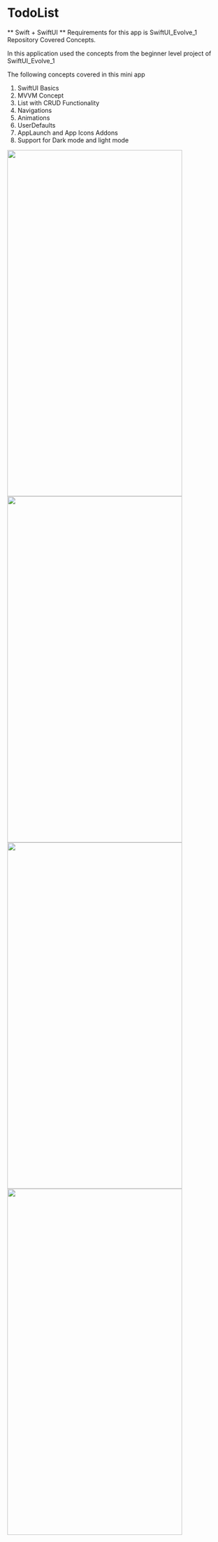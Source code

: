 # TodoList 

** Swift + SwiftUI
** Requirements for this app is SwiftUI_Evolve_1 Repository Covered Concepts.

In this application used the concepts from the beginner level project of SwiftUI_Evolve_1 

The following concepts covered in this mini app

1. SwiftUI Basics
2. MVVM Concept
3. List with CRUD Functionality
4. Navigations
5. Animations
6. UserDefaults
7. AppLaunch and App Icons Addons
8. Support for Dark mode and light mode

<img src="https://user-images.githubusercontent.com/93422294/141262125-a4f682df-7690-4699-9059-182148f72dfa.png" width="400" height="790">
<br>
<img src="https://user-images.githubusercontent.com/93422294/141262146-260ce0ed-fa8a-4574-a00f-cb99c8a232ab.png" width="400" height="790">
<br>
<img src="https://user-images.githubusercontent.com/93422294/141262149-9664c7ff-28ef-4fdd-8d17-2171f1116daf.png" width="400" height="790">
<br>
<img src="https://user-images.githubusercontent.com/93422294/141262159-97c82130-009d-47f0-bc8f-fd52ec119af9.png" width="400" height="790">
